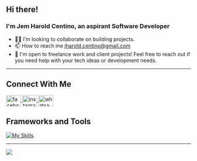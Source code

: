 <h2>Hi there!</h2>
<h3> I'm Jem Harold Centino, an aspirant Software Developer</h3>

- 👨‍💻 I’m looking to collaborate on building projects.
- 📫 How to reach me [jharold.centino@gmail.com](jharold.centino@gmail.com)
- 💼 I'm open to freelance work and client projects! Feel free to reach out if you need help with your tech ideas or development needs.

<hr/>

## Connect With Me
<a href="https://www.facebook.com/kawuudesu" target="_blank">
  <img align="center" src="https://raw.githubusercontent.com/rahuldkjain/github-profile-readme-generator/master/src/images/icons/Social/facebook.svg" alt="facebook.com" height="30" width="40" />
</a>

<a href="https://www.instagram.com/_kawuuu/" target="_blank">
  <img align="center" src="https://raw.githubusercontent.com/rahuldkjain/github-profile-readme-generator/master/src/images/icons/Social/instagram.svg" alt="instagram.com" height="30" width="40" />
</a>

<a href="https://wa.me/09464604037" target="_blank">
  <img align="center" src="https://raw.githubusercontent.com/rahuldkjain/github-profile-readme-generator/master/src/images/icons/Social/whatsapp.svg" alt="whatsapp.com" height="30" width="40" />
</a>


## Frameworks and Tools

[![My Skills](https://skillicons.dev/icons?i=git,nodejs,flutter,androidstudio,docker,mysql,postgres,unity,mongodb,figma,laravel)](https://skillicons.dev)

<hr/>

![](http://github-profile-summary-cards.vercel.app/api/cards/profile-details?username=kawudiv&theme=nord_dark)
